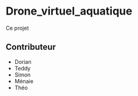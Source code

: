 # Drone_virtuel_aquatique

Ce projet 

## Contributeur
  + Dorian
  + Teddy
  + Simon
  + Ménaie
  + Théo 
